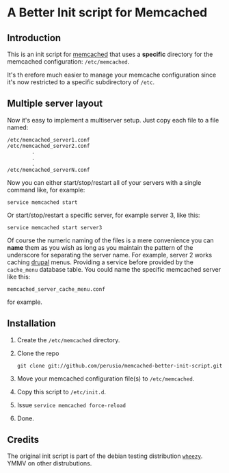 # A Better Init script for Memcached

## Introduction

This is an init script for [memcached](http://www.memcached.org/) that uses a **specific**
directory for the memcached configuration: `/etc/memcached`.

It's th erefore much easier to manage your memcache configuration since
it's now restricted to a specific subdirectory of `/etc`. 

## Multiple server layout

Now it's easy to implement a multiserver setup. Just copy each file to
a file named:
    
    /etc/memcached_server1.conf
    /etc/memcached_server2.conf
            .
            .
            .
    /etc/memcached_serverN.conf
   
Now you can either start/stop/restart all of your servers with a
single command like, for example:

    service memcached start 

Or start/stop/restart a specific server, for example server 3, like
this:

    service memcached start server3

Of course the numeric naming of the files is a mere convenience you
can **name** them as you wish as long as you maintain the pattern of
the underscore for separating the server name. For example, server 2
works caching [drupal](http://drupal.org) menus. Providing a service
before provided by the `cache_menu` database table. You could name the
specific memcached server like this:

    memcached_server_cache_menu.conf

for example.

## Installation

 1. Create the `/etc/memcached` directory.
 
 2. Clone the repo 
    
        git clone git://github.com/perusio/memcached-better-init-script.git
        
 3. Move your memcached configuration file(s) to `/etc/memcached`. 
 
 4. Copy this script to `/etc/init.d`.
 
 5. Issue `service memcached force-reload`
 
 6. Done.

## Credits

The original init script is part of the debian testing distribution
[`wheezy`](http://packages.debian.org/wheezy/memcached). YMMV on other distrubutions.
